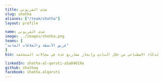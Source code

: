 ```yaml
---
title: شذى القريوتي
slug: shatha
aliases: ["/team/shatha"]
layout: profile

name: شذى القريوتي
image: ../images/shatha.png
teams: [
"فريق الأنشطة والعلاقات العامة"
]
bio: مدربة، ومرشدة، ومديرة العلاقات العامة والنشاطات. طالبة هندسة حاسوب - الجامعة الأردنية دخلت مجال الذكاء الاصطناعي من خلال النادي وإنجاز مشاريع عدة في مجالاته المتخلفة

linkedIn: shatha-al-qaruti-a5a84019a
github: shathaq
facebook: shatha.alqaruti
---
```


